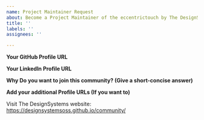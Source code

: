 ```yaml
---
name: Project Maintainer Request
about: Become a Project Maintainer of the eccentrictouch by The DesignSystems
title: ''
labels: ''
assignees: ''

---
```


**Your GitHub Profile URL**
<!--Enter your GitHub profile url here-->

**Your LinkedIn Profile URL**
<!--Enter your LinkedIn profile url here-->

**Why Do you want to join this community? (Give a short-concise answer)**
<!--Write your answer here-->


**Add your additional Profile URLs (If you want to)**
<!--Write your answer here-->

Visit The DesignSystems website: https://designsystemsoss.github.io/community/

